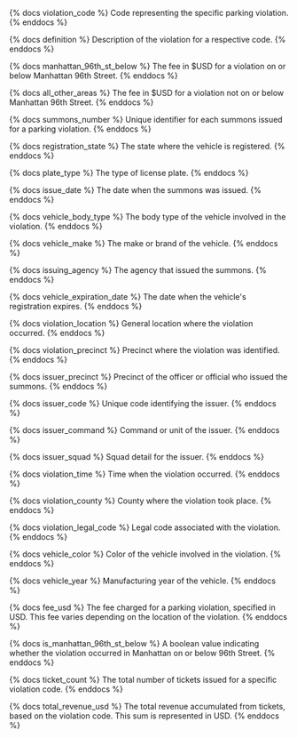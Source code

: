 {% docs violation_code %} Code representing the specific parking violation. {% enddocs %}

{% docs definition %} Description of the violation for a respective code. {% enddocs %}

{% docs manhattan_96th_st_below %} The fee in $USD for a violation on or below Manhattan 96th Street. {% enddocs %}

{% docs all_other_areas %} The fee in $USD for a violation not on or below Manhattan 96th Street. {% enddocs %}

{% docs summons_number %} Unique identifier for each summons issued for a parking violation. {% enddocs %}

{% docs registration_state %} The state where the vehicle is registered. {% enddocs %}

{% docs plate_type %} The type of license plate. {% enddocs %}

{% docs issue_date %} The date when the summons was issued. {% enddocs %}

{% docs vehicle_body_type %} The body type of the vehicle involved in the violation. {% enddocs %}

{% docs vehicle_make %} The make or brand of the vehicle. {% enddocs %}

{% docs issuing_agency %} The agency that issued the summons. {% enddocs %}

{% docs vehicle_expiration_date %} The date when the vehicle's registration expires. {% enddocs %}

{% docs violation_location %} General location where the violation occurred. {% enddocs %}

{% docs violation_precinct %} Precinct where the violation was identified. {% enddocs %}

{% docs issuer_precinct %} Precinct of the officer or official who issued the summons. {% enddocs %}

{% docs issuer_code %} Unique code identifying the issuer. {% enddocs %}

{% docs issuer_command %} Command or unit of the issuer. {% enddocs %}

{% docs issuer_squad %} Squad detail for the issuer. {% enddocs %}

{% docs violation_time %} Time when the violation occurred. {% enddocs %}

{% docs violation_county %} County where the violation took place. {% enddocs %}

{% docs violation_legal_code %} Legal code associated with the violation. {% enddocs %}

{% docs vehicle_color %} Color of the vehicle involved in the violation. {% enddocs %}

{% docs vehicle_year %} Manufacturing year of the vehicle. {% enddocs %}

{% docs fee_usd %} The fee charged for a parking violation, specified in USD. This fee varies depending on the location of the violation. {% enddocs %}

{% docs is_manhattan_96th_st_below %} A boolean value indicating whether the violation occurred in Manhattan on or below 96th Street. {% enddocs %}

{% docs ticket_count %} The total number of tickets issued for a specific violation code. {% enddocs %}

{% docs total_revenue_usd %} The total revenue accumulated from tickets, based on the violation code. This sum is represented in USD. {% enddocs %}
